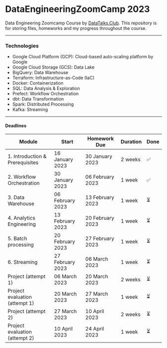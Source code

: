# DataEngineeringZoomCamp 2023
Data Engineering Zoomcamp Course by [DataTalks.Club](https://datatalks.club/). 
This repository is for storing files, homeworks and my progress throughout the course.

------------------------------------------------------------------------------------------------------------------------
### Technologies
- Google Cloud Platform (GCP): Cloud-based auto-scaling platform by Google
- Google Cloud Storage (GCS): Data Lake
- BigQuery: Data Warehouse
- Terraform: Infrastructure-as-Code (IaC)
- Docker: Containerization
- SQL: Data Analysis & Exploration
- Prefect: Workflow Orchestration
- dbt: Data Transformation
- Spark: Distributed Processing
- Kafka: Streaming

------------------------------------------------------------------------------------------------------------------------
#### Deadlines

| Module                          | Start            | Homework Due     | Duration | Done|
|---------------------------------|------------------|------------------|----------|-----|
| 1. Introduction & Prerequisites |  16 January 2023 | 30 January  2023 | 2 weeks  | ✅ |
| 2. Workflow Orchestration       |  30 January 2023 | 06 February 2023 | 1 week   | ✅ |
| 3. Data Warehouse               | 06 February 2023 | 13 February 2023 | 1 week   | ⏳ |
| 4. Analytics Engineering        | 13 February 2023 | 20 February 2023 | 1 week   | ⏳ |
| 5. Batch processing             | 20 February 2023 | 27 February 2023 | 1 week   | ⏳ |
| 6. Streaming                    | 27 February 2023 |    06 March 2023 | 1 week   | ⏳ |
| Project (attempt 1)             |    06 March 2023 |    20 March 2023 | 2 weeks  | ⏳ |
| Project evaluation (attempt 1)  |    20 March 2023 |    27 March 2023 | 1 week   | ⏳ |
| Project (attempt 2)             |    27 March 2023 |    10 April 2023 | 2 weeks  | ⏳ |
| Project evaluation (attempt 2)  |    10 April 2023 |    24 April 2023 | 1 week   | ⏳ |
